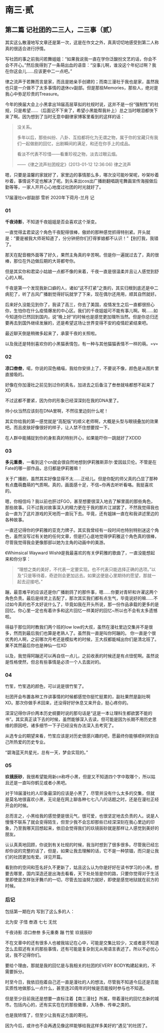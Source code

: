 # 南三·贰

## 第二篇 记社团的二三人，二三事（贰）

其实这么散漫地写文章还是第一次，这是在作文之外，真真切切地感受到第二人称真的很适合进行抒情。

写社团的事之前我问若舞姐姐：“如果我说我一直在学你泛酸扮文艺的话，你会不会不开心。”然后我得到了一条萌出血的语音：“没事儿啊，谁没这个年纪过啊？我在你这会儿……应该更中二一点吧。”

律之流声于若舞而言是家，而且是她亲手创建的；而南三漫社于我也是家，虽然我也只是一介做不了太多事情的退休cv副部。但是那些Memories，那些人，绝对是我心中弥足珍贵的Treasure。

今年的换届大会上小黑拿出18届高层草拟的社规时说，这并不是一份“强制性”的社规，只是希望……（后面记不下来了，希望小黑能帮我补上）总之当时眼泪都快下来了啊。因为想到了当时无意中翻律家博客里看到的这样的话：
> 没关系。
>
> 多年以后，那些纠纷、八卦、互掐都将化为无谓之物，属于你的宝藏只有我们一起做剧的回忆，出剧瞬间的满足，和还在你手上的成品。
>
> 看淡不代表不珍惜——看重珍视之物，淡去过眼云烟。
>
> ——《律之流声社团规定》(2013-01-12 12:36:06) 律之流声

嗯，只要是温馨的家就好了，家里边的事情那么多，哪次没可能吵架呢，吵架吵着吵着，事情说不定也解决了呢。到头来出cos出广播剧翻唱跳宅舞画宣传海报做后勤等等，一家人开开心心地度过社团的时光就好了。

17届漫社cv部副部 雪祈 2020年下荷月-兰月 记

### 01
**千夜诗影**，不知道千夜姐姐是否会喜欢这个渐变。

一直觉得孟君梁这个角色千夜配得很棒，傲娇的那种感觉抓得特别紧。开头就是：“要是被我大师哥知道了，分分钟把你们打得爹娘都不认识！”【别打我，我错了。

那天在配音棚外面等了好久，果然主角真的辛苦啊。但是你一遍就过去了，真的很棒，那位在外边做后期的大哥都夸你。

但是其实你和君梁小姑娘一点都不像的来着，千夜一直是很温柔并且让人感觉到舒心的人啊。

千夜是第一个发现我新口癖的人，诸如“这不打紧”之类的，其实归根到底还是中二病犯了，听了古风广播剧觉得好玩就学了下来，现在偶尔还用用，顺其自然就好。

后来好久没能见到你了，我读了高三，你去了美国，疫情发生之后一直都很担心你，生怕你在什么疫情爆发的中心区。我们的千夜姐姐可不能有事儿啊。啊……如今知道你已然回到国内，说“晚上好”的时候也是感觉更加理所当然。但是你总归还要再去到国外继续发展的，还是希望这场让世界变得不安的疫情赶紧结束吧。

最近聊天倒是稍微多起来了，承蒙千夜的关照啦。 

以及我还是特别喜欢你的小黑猫表情包，有一种与其他猫猫表情不一样的萌。=v=

### 02

**凉口叁叁**，喏，你说的双色橘喵，我给你安排上了，不要说不像，颜色是从图片里直接吸的。

好像在你加漫社之前见到过你的真名，加进去之后备注了叁叁就啥都想不起来了XD

不过这都不要紧，因为你的形象已经深深刻在我的DNA里了。

帅小伙当然应该刻在DNA里啊，不然往里边刻什么呢！

其实你给我的第一感觉就是“高配版”的顺义老师啊，大概是头型与眼镜叠加的效果吧。而且皮肤好像很好的样子，让人禁不住想要捏一下。

在人群中能捕捉到你的身影真的特别开心，如果能吓你一跳就好了XDDD

### 03

**多元重奏**，一看到这个cn就会很自然地想到伊莉雅斯菲尔·爱因兹贝伦。不管是在Fate的哪一部作品，总归都是伊莉雅嘛！

关于广播剧，虽然其实好像显得不太……正经儿。但是你配的师父真的凸显了那种有点蠢萌蠢萌的气质啊。真的，画面感十足，不信~你再去听听看咯。我挺喜欢的。

嗯，你相信吗？我以前也肝过FGO，甚至想要很深入地去了解里面的那些角色，那些故事。只不过我对故事深入的精力更在于我的那片江湖罢了，不然我觉得我也会一直为了这片游戏的天地而一直玩下去。毕竟，还有姐妹一直在和我讲述里边的各种故事。

一直还记得你的伊莉雅的亚克力牌子。其实我曾经有一段时间也特别特别迷这个角色，虽然没写过有关她的任何文章，但是打心底地觉得伊莉雅这个角色真的很棒，尽管我觉得我会更像那部以她为主角的动画中的美游。

《Whimsical Wayward Wish》是我最喜欢的有关伊莉雅的歌曲了，一直没能想起来和你分享：

> “理想之类的美好，不代表一定要实现。也不代表只能选择正确的选项。”以及“只是等待着，奇迹则会更加远去。如果这便是心里期待的愿望，那就一起去迎接吧。”

蹦，最意难平的应该还是你广播剧鸽了的那件事，嗯……你要对青轩和许濯这两个角色负责。最后是绯灵上去配了，那次其实我们都有点生气，毕竟说好的嘛……不过如今真的也不太好说什么了，毕竟如我在开头所说，那一份作品承载的更多的是回忆。你心里一定也有着许多和这片回忆一样美好的回忆~所以也不会有太多遗憾啦。

得益于那位同时教我们两个班的low low的大叔，虽然在漫社里边交集并不是很多，然而到最后我们也算是老熟人了。虽然我一直是叫你阿蹦的。
你一直是个很优秀的人啊，之前哪次月考还是模拟考的时候，王大叔都能喊出你们是清北班了。果不其然最后你也是神仙一位XD

以及，我觉得阿蹦还可以再自信一点儿，之前收表的时候还是有点忸怩啊。虽然说是性格使然，但总有些事情是必须一个人去面对的。

### 04

竹笙，竹笙选的颜色，可以说是很竹笙了。

社团开会布置各种工作讲事情的时候都感觉你挺忙挺累的，副社果然是副社啊XD。那次你做手术回来，还没得好好休息又来开会，挺心疼你的。

深深记得你评价两本历史纲要时说的那句话是“这是一本让理科生都欲罢不能的书”。其实真正读下去的时候，虽然能够深入去读，但可能是因为长期不用历史思维的原因吧，诸多细节一下子已经没有办法深入去考究了。

从选专业的期望来看，竹笙应该是对历史很感兴趣的吧，愿最终你能够顺利转到自己所热爱的历史专业。

“碧海蓝天共星光，总有一天，梦会实现的。”

### 05
**玖镜辰砂**，我很希望能用新cn称呼小黑，但是又不知道四个字中取哪个，所以姑且还是一直叫你鹤见或者小黑吧。

<!-- 2023注：其实简称是玖辰 -->

对于18届漫社的人印象最深的应该是小黑了，尽管并没有什么太多的交集，但就是莫名地很喜欢小黑，无论是在网上聊各种七七八八的话题之时，还是在漫社正经开会的时候。

总而言之，小黑给我的感觉便是很元气，很可爱，也很坚定地去负责的人。说是人慢慢不联系了就会变得陌生，但至少我不会忘却那些已经深深刻在我心里边的印象，乃至我哪天回想起来，依旧会觉得我们的玖镜辰砂就是那样让人感觉到美好的朋友。

认认真真地回顾，你说到有关社规的时候，我当时想到了很多很多。尽管我已经忘却你说的完整的话了，但是，如果让我去理解的话，它不是一种禁锢，而只是让我们的社团更加有爱。详见开篇。

看到你的空间和签名好久不更新了，姑且这么认为你是好好在读书学习的小黑。想要去哪里，国内深造还是出海去看看，天下处处皆是你的路，只要你觉得对于生活里即使是怎样张牙舞爪的一切，尽管去加油努力就好，即使是感觉地狱就在前方的时候。

### 后记

包括第一期在内 写到了这么多的人：

北为安 子惜 叁酒 七七 无忧

千夜诗影 凉口叁叁 多元重奏 蹦 竹笙 玖镜辰砂

不在文章中的还有很多人也被我铭记在心中，可能是交集比较少，又或者是不知道怎么去叙述有关的那些事情，还有可能是复杂到无从用语言表述了。所以不必忧心说，我不记得你们。

要给个理由，那就是我的回忆是与我相关的社团的EVERY BODY构建起来的，不需要拆分。

时至今日，我依旧抱着自己还一直是漫社的人的想法，尽管我不知道今后还是否能实质性地做那么一点什么，甚至连20周年的时候是否能按时参与也不知道。

但是至少目前我还是想要一直标注着【南三漫社】所属，带着漫社的回忆去新的城市。包括内心的，还有实实在在的那些徽章，入场券、传单之类的。

也是我矫情了，但至少让我有这方面的寄托。

因为今后，或许也不会再遇见像这样能够给我这样多美好的“遇见”的社团了。